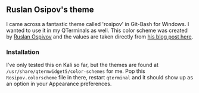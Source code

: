 ## Ruslan Osipov's theme

I came across a fantastic theme called 'rosipov' in Git-Bash for Windows. I wanted to use it in my QTerminals as well. This color scheme was created by [Ruslan Ospivov](https://www.rosipov.com) and the values are taken directly from [his blog post here](https://www.rosipov.com/blog/mintty-color-scheme-cygwin/).

### Installation

I've only tested this on Kali so far, but the themes are found at `/usr/share/qtermwidget5/color-schemes` for me. Pop this `Rosipov.colorscheme` file in there, restart `qterminal` and it should show up as an option in your Appearance preferences.
